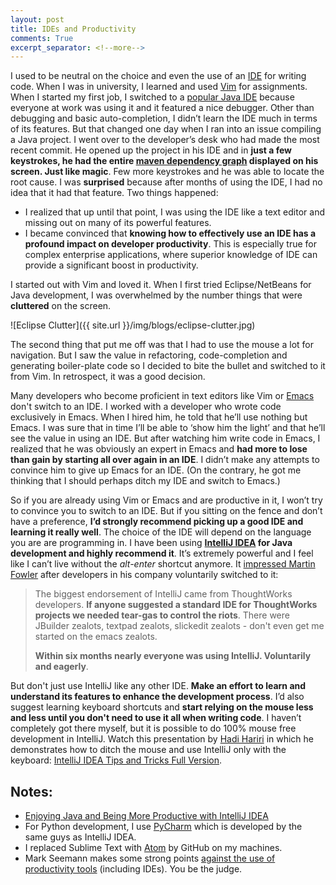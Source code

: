 ```yaml
---
layout: post
title: IDEs and Productivity
comments: True
excerpt_separator: <!--more-->
---
```


I used to be neutral on the choice and even the use of an [IDE](https://en.wikipedia.org/wiki/Integrated_development_environment) for writing code. When I was in university, I learned and used [Vim](https://en.wikipedia.org/wiki/Vim_(text_editor)) for assignments. When I started my first job, I switched to a [popular Java IDE](https://netbeans.org/) because everyone at work was using it and it featured a nice debugger. Other than debugging and basic auto-completion, I didn’t learn the IDE much in terms of its features. But that changed one day when I ran into an issue compiling a Java project. I went over to the developer’s desk who had made the most recent commit. He opened up the project in his IDE and in **just a few keystrokes, he had the entire [maven dependency graph](https://blog.jetbrains.com/idea/2010/05/maven-dependencies-diagram/) displayed on his screen. Just like magic**. Few more keystrokes and he was able to locate the root cause. I was **surprised** because after months of using the IDE, I had no idea that it had that feature. Two things happened:

<!--more-->

- I realized that up until that point, I was using the IDE like a text editor and missing out on many of its powerful features.
- I became convinced that **knowing how to effectively use an IDE has a profound impact on developer productivity**. This is especially true for complex enterprise applications, where superior knowledge of IDE can provide a significant boost in productivity.

I started out with Vim and loved it. When I first tried Eclipse/NetBeans for Java development, I was overwhelmed by the number things that were **cluttered** on the screen.

![Eclipse Clutter]({{ site.url }}/img/blogs/eclipse-clutter.jpg)

The second thing that put me off was that I had to use the mouse a lot for navigation. But I saw the value in refactoring, code-completion and generating boiler-plate code so I decided to bite the bullet and switched to it from Vim. In retrospect, it was a good decision.

Many developers who become proficient in text editors like Vim or [Emacs](https://en.wikipedia.org/wiki/Emacs) don't switch to an IDE. I worked with a developer who wrote code exclusively in Emacs. When I hired him, he told that he’ll use nothing but Emacs. I was sure that in time I’ll be able to ‘show him the light’ and that he’ll see the value in using an IDE. But after watching him write code in Emacs, I realized that he was obviously an expert in Emacs and **had more to lose than gain by starting all over again in an IDE**. I didn’t make any attempts to convince him to give up Emacs for an IDE. (On the contrary, he got me thinking that I should perhaps ditch my IDE and switch to Emacs.)

So if you are already using Vim or Emacs and are productive in it, I won’t try to convince you to switch to an IDE. But if you sitting on the fence and don’t have a preference, **I’d strongly recommend picking up a good IDE and learning it really well**. The choice of the IDE will depend on the language you are are programming in. I have been using **[IntelliJ IDEA](https://www.jetbrains.com/idea/) for Java development and highly recommend it**. It’s extremely powerful and I feel like I can’t live without the *alt-enter* shortcut anymore. It [impressed Martin Fowler](http://martinfowler.com/bliki/PostIntelliJ.html) after developers in his company voluntarily switched to it:

> The biggest endorsement of IntelliJ came from ThoughtWorks developers. **If anyone suggested a standard IDE for ThoughtWorks projects we needed tear-gas to control the riots**. There were JBuilder zealots, textpad zealots, slickedit zealots - don't even get me started on the emacs zealots.
>
> **Within six months nearly everyone was using IntelliJ. Voluntarily and eagerly**.

But don't just use IntelliJ like any other IDE. **Make an effort to learn and understand its features to enhance the development process**. I’d also suggest learning keyboard shortcuts and **start relying on the mouse less and less until you don't need to use it all when writing code**. I haven’t completely got there myself, but it is possible to do 100% mouse free development in IntelliJ. Watch this presentation by [Hadi Hariri](https://blog.jetbrains.com/idea/author/hhariri/) in which he demonstrates how to ditch the mouse and use IntelliJ only with the keyboard: [IntelliJ IDEA Tips and Tricks Full Version](https://www.youtube.com/watch?v=eq3KiAH4IBI).

## Notes:
- [Enjoying Java and Being More Productive with IntelliJ IDEA](https://blog.jetbrains.com/idea/2016/03/enjoying-java-and-being-more-productive-with-intellij-idea/)
- For Python development, I use [PyCharm](https://www.jetbrains.com/pycharm/) which is developed by the same guys as IntelliJ IDEA.
- I replaced Sublime Text with [Atom](https://atom.io/) by GitHub on my machines.
- Mark Seemann makes some strong points [against the use of productivity tools](http://blog.ploeh.dk/2013/02/04/BewareofProductivityTools/) (including IDEs). You be the judge.
